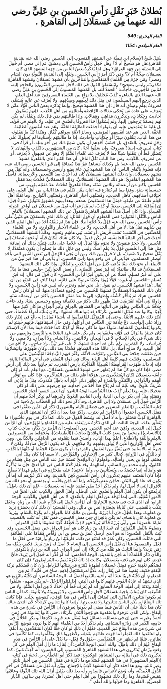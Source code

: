 <h1 dir="rtl">بُطلانُ خَبَرِ نَقْلِ رَأسِ الحُسينِ بنِ عَلِيٍّ رضي الله عنهما مِن عَسقلانَ إلى القاهرةِ .</h1>

<h5 dir="rtl">العام الهجري:  549

العام الميلادي: 1154

</h5>

<p dir="rtl">سُئِلَ شَيخُ الإسلامِ ابنِ تَيميَّةَ عن المَشهَدِ المَنسوبِ إلى الحُسينِ رضي الله عنه بمَدينةِ القاهرةِ:هل هو صَحيحٌ أم لا؟ وهل حُمِلَ رَأسُ الحُسينِ إلى دِمشقَ، ثم إلى مصر، أم حُمِلَ إلى المَدينَةِ من جِهَةِ العِراقِ؟ وهل لِمَا يَذكُرهُ بعضُ الناسِ مِن جِهَةِ المَشهَدِ الذي كان بعَسقلان صِحَّةٌ أم لا؟ ومَن ذَكَرَ أَمرَ رَأسِ الحُسينِ، ونَقْلِه إلى المَدينةِ النَّبويَّةِ دون الشامِ ومصر؟ ومَن جَزَمَ مِن العُلماءِ المُتقدِّمينَ والمُتأخِّرينَ بأن مَشهدَ عَسقلانَ ومَشهدَ القاهرةِ مَكذوبٌ، وليس بصَحيحٍ؟ وليَبسُطوا القَولَ في ذلك لأَجلِ مَسِيسِ الضَّرورَةِ والحاجةِ إليه، مُثابِينَ مَأجُورِينَ. فأجاب: "الحمدُ لله، بل المَشهدُ المَنسوبُ إلى الحُسينِ بنِ عَلِيٍّ رضي الله عنهما الذي بالقاهرةِ كَذِبٌ مُختَلقٌ، بلا نِزاعٍ بين العُلماءِ المَعروفِينَ عند أَهلِ العِلمِ، الذين يَرجِع إليهم المسلمون في مِثلِ ذلك لِعِلْمِهِم وصِدْقِهم. ولا يُعرَف عن عالِمٍ مُسَمَّى مُعروفٌ بعِلْمٍ وصِدْقٍ أنه قال: إن هذا المَشهدَ صَحيحٌ. وإنما يَذكرُه بعضُ الناسِ قَوْلًا عمَّن لا يُعرَف، على عادةِ مَن يَحكِي مَقالاتِ الرَّافِضَةِ وأَمثالِهم مِن أَهلِ الكَذِب. فإنهم يَنقُلونَ أَحاديثَ وحِكاياتٍ، ويَذكُرون مَذاهِبَ ومَقالاتٍ. وإذا طالَبتَهُم بمَن قال ذلك ونَقَلَهُ، لم يكُن لهم عِصمَةٌ يَرجِعُون إليها. ولم يُسَمُّوا أَحَدًا مَعروفًا بالصِّدقِ في نَقلِه، ولا بالعِلمِ في قَولِه، بل غايةُ ما يَعتَمِدون عليه أن يقولوا: أَجمَعَت الطائِفَةُ الحَقَّةُ. وهُم عند أَنفُسِهم الطائِفةُ الحَقَّة، الذين هم عند أَنفُسِهم المؤمنين، وسائرُ الأُمَّةِ سِواهُم كُفَّارٌ. وهكذا كلُّ ما يَنقُلونَه من هذا البابِ. يَنقُلون سِيَرًا أو حِكاياتٍ وأَحاديثَ، إذا ما طالَبتَهُم بإسنادِها لم يُحيلُوكَ على رَجُلٍ مَعروفٍ بالصِّدقِ، بل حَسْبُ أَحَدِهم أن يكون سَمِعَ ذلك مِن آخرَ مِثلِه، أو قَرأَهُ في كِتابٍ ليس فيه إسنادٌ مَعروفٌ، وإن سَمُّوا أَحَدًا، كان من المَشهُورِين بالكَذِبِ والبُهتان. لا يُتَصَوَّر قَطُّ أن يَنقُلوا شيئًا مما لا يُعرَف عند عُلماءِ السُّنَّةِ إلا وهو عن مَجهولٍ لا يُعرَف، أو عن مَعروفٍ بالكَذِب. ومن هذا البابِ نَقْلُ الناقلِ: أن هذا القَبرَ الذي بالقاهرةِ مَشهدُ الحُسينِ رضي الله عنه؛ بل وكذلك مَشاهدُ غيرُ هذا مُضافَةٌ إلى قَبرِ الحُسينِ رضي الله عنه، فإنه مَعلومٌ باتِّفاقِ الناسِ: أن هذا المَشهدَ بُنِيَ عامَ بِضعٍ وأربعين وخمسمائة، وأنه نُقِلَ مِن مَشهدٍ بعَسقلانَ، وأن ذلك المَشهدَ بعَسقلانَ كان قد أُحدِثَ بعدَ التِّسعين والأربعمائة. فأَصلُ هذا المَشهدِ القاهريِّ: هو ذلك المَشهدُ العَسقلانيُّ. وذلك العَسقلانيُّ مُحْدَثٌ بعدَ مَقتلِ الحُسينِ بأَكثرَ من أربعمائة وثلاثين سَنَةً، وهذا القاهريُّ مُحْدَثٌ بعدَ مَقتَلِه بقَريبٍ من خمسمائة سَنَةٍ. وهذا مما لم يُتنازَع فيه اثنان ممَّن تَكلَّم في هذا البابِ من أَهلِ العِلمِ، على اختِلافِ أَصنافِهم، كأَهلِ الحَديثِ، ومُصَنِّفِي أَخبارِ القاهرةِ، ومُصَنِّفِي التَّواريخِ. وما نَقَلَهُ أَهلُ العِلمِ طَبقَةٌ عن طَبقَةٍ. فمِثلُ هذا مُستَفيضٌ عندهم. وهذا بينهم مَشهورٌ مُتَواتِرٌ، سَواءٌ قِيلَ: إن إضافَتَهُ إلى الحُسينِ صِدقٌ أو كَذِبٌ، لم يَتَنازَعوا أنه نُقِلَ من عَسقلانَ في أواخرِ الدولةِ العُبيديَّةِ. وإذا كان أَصلُ هذا المَشهدِ القاهريِّ مَنقولٌ عن ذلك المَشهدِ العَسقلانيِّ باتِّفاقِ الناسِ وبالنَّقْلِ المُتَواتِر؛ فمن المَعلومِ أن قَولَ القائلِ: إن ذلك الذي بعَسقلانَ هو مَبْنِيٌّ على رَأسِ الحُسينِ رضي الله عنه قَوْلٌ بلا حُجَّةٍ أَصلًا. فإن هذا لم يَنقُلهُ أَحَدٌ من أَهلِ العِلمِ الذين مِن شَأنِهم نَقلُ هذا. لا من أَهلِ الحَديثِ، ولا من عُلماءِ الأَخبارِ والتَّواريخِ، ولا من العُلماءِ المُصَنِّفين في النَّسَبِ؛ نَسَبِ قُريشٍ، أو نَسَبِ بَنِي هاشِمٍ ونَحوِه. وذلك المَشهدُ العَسقلانيُّ، أُحدِثَ في آخِرِ المائةِ الخامسةِ، لم يكُن قَديمًا، ولا كان هناك مَكانٌ قَبلَه أو نَحوَه مُضافٌ إلى الحُسينِ، ولا حَجَرٌ مَنقوشٌ ولا نَحوُه ممَّا يُقالُ: إنه عَلامةٌ على ذلك. فتَبَيَّنَ بذلك أن إِضافةَ مِثلِ هذا إلى الحُسينِ قَوْلٌ بلا عِلمٍ أصلًا. وليس مِن قائِلٍ ذلك ما يَصلُح أن يكون مُعتَمَدًا، لا نَقْلٌ صَحيحٌ ولا ضَعيفٌ، بل لا فَرقَ بين ذلك وبين أن يَجيءَ الرَّجلُ إلى بَعضِ القُبورِ التي بأَحَدِ أَمصارِ المسلمين، فيَدَّعِي أن في واحدٍ منها رَأسَ الحُسينِ، أو يَدَّعِي أن هذا قَبرُ نَبِيٍّ من الأَنبياءِ، أو نحوَ ذلك ممَّا يَدَّعِيهِ كَثيرٌ من أَهلِ الكَذِبِ والضَّلالِ. وإذا كان ذلك المَشهدُ العَسقلانيُّ قد قال طائفةٌ: إنه قَبرُ بَعضِ النَّصارَى، أو بَعضِ الحَواريِّينَ –وليس مَعَنَا ما يَدُلُّ على أنه قَبرُ مُسلِمٍ، فَضلًا عن أن يكون قَبرًا لرَأسِ الحُسينِ- كان قَولُ مَن قال: إنه قَبرُ مُسلِمٍ –الحُسينِ أو غَيرِه- قَوْلًا زُورًا وكَذِبًا مَردودًا على قائلِه. فهذا كافٍ في المَنْعِ مِن أن يُقال: هذا مَشهدُ الحُسينِ. ثم نقول: بل نحن نَعلَم ونَجزِم بأنه ليس فيه رَأسُ الحُسينِ، ولا كان ذلك المَشهدُ العَسقلانيُّ مَشهَدًا للحُسينِ، من وُجُوهٍ مُتعدِّدَةٍ: منها: أنه لو كان رَأسُ الحُسينِ هناك لم يَتأَخَّر كَشْفُه وإِظهارُه إلى ما بعدَ مَقتَلِ الحُسينِ بأكثرَ من أربعمائة سَنَةٍ. ودَولةُ بَنِي أُمَيَّة انقَرَضَت قبلَ ظُهورِ ذلك بأَكثرَ من ثلاثمائة وبِضعٍ وخمسين سَنَةً. وقد جاءت خِلافَةُ بني العبَّاسِ وظَهَرَ في أَثنائِها من المَشاهِدِ بالعِراقِ وغَيرِ العِراقِ ما كان كَثيرٌ منها كَذِبًا. وكانوا عند مَقتَلِ الحُسينِ بكَربَلاء قد بَنوا هناك مَشهدًا. وكان يَنتابُه أُمراءُ عُظماءُ، حتى أَنكرَ ذلك عليهم الأئمَّةُ. وحتى إن المُتوَكِّل لمَّا تَقدَّموا له بأَشياءَ يُقال: إنه بالَغَ في إِنكارِ ذلك وزادَ على الواجبِ. دَعْ خِلافةَ بَنِي العبَّاسِ في أَوائلِها، وفي حالِ استِقامَتِها، فإنهم حينئذٍ لم يكونوا يُعَظِّمونَ المَشاهِدَ، سَواءٌ منها ما كان صِدقًا أو كَذِبًا، كما حَدَثَ فيما بعدُ؛ لأن الإسلامَ كان حينئذٍ ما يَزالُ في قُوَّتِه وعُنفُوانِه. ولم يكُن على عَهدِ الصَّحابةِ والتَّابِعينَ وتابِعيهم من ذلك شيءٌ في بِلادِ الإسلامِ، لا في الحِجازِ، ولا اليَمنِ، ولا الشامِ، ولا العِراقِ، ولا مصر، ولا خُراسان، ولا المَغربِ، ولم يكُن قد أُحدِثَ مَشهدٌ، لا على قَبرِ نَبِيٍّ، ولا صاحِبٍ، ولا أَحَدٍ من أَهلِ البيتِ، ولا صالِحٍ أَصلًا، بل عامَّةُ هذه المَشاهِدِ مُحْدَثَةٌ بعدَ ذلك. وكان ظُهورُها وانتِشارُها حينَ ضَعُفَت خِلافةُ بني العبَّاسِ، وتَفَرَّقَت الأُمَّةُ، وكَثُرَ فيهم الزَّنادِقَةُ المُلَبِّسُونَ على المسلمين، وفَشَت فيهم كَلِمةُ أَهلِ البِدَعِ، وذلك في دَولةِ المُقتَدِر في أَواخرِ المائَةِ الثالثةِ، فإنه إذ ذاك ظَهَرَت القَرامِطَةُ العُبيدِيَّةُ القَدَّاحِيَّة بأَرضِ المَغربِ. ثم جاؤوا بعدَ ذلك إلى أَرضِ مصر. فإذا كان مع كلِّ هذا لم يَظهَر حتى مَشهدٌ للحُسينِ بعَسقلانَ، مع العِلمِ بأنه لو كان رَأسُه بعَسقلانَ لكان المُتقَدِّمون من هؤلاءِ أَعلمَ بذلك من المُتأخِّرين، فإذا كان مع تَوَفُّرِ الهِمَمِ والدَّواعِي والتَّمَكُّنِ والقُدرَةِ لم يَظهَر ذلك، عُلِمَ أنه باطِلٌ مَكذوبٌ، مِثلُ ما يَدَّعِي أنه شَريفٌ عَلَوِيٌّ. وقد عُلِمَ أنه لم يَدَّعِ هذا أَحَدٌ من أَجدادِه، مع حِرصِهِم على ذلك لو كان صَحيحًا، فإنه بهذا يُعلَم كَذِبُ هذا المُدَّعِي، الوجهُ الثاني: أن الذين جَمَعوا أَخبارَ الحُسينِ ومَقتَلِهِ مِثلُ أبي بكرِ بن أبي الدنيا، وأبي القاسمِ البَغَويِّ وغَيرِهما لم يَذكُر أَحَدٌ منهم أن الرَّأسَ حُمِلَ إلى عَسقلانَ ولا إلى القاهرةِ. وقد ذَكَرَ نحوَ ذلك أبو الخَطَّابِ بنُ دُحيةَ في كِتابِه المُلَقَّب بـ ((العلم المشهور في فضائل الأيام والشهور)) ذَكَرَ أن الذين صَنَّفُوا في مَقتَلِ الحُسينِ أَجمَعوا أن الرَّأسَ لم يَغتَرِب، وذَكَرَ هذا بعدَ أن ذَكَرَ أن المَشهَدَ الذي بالقاهرةِ كَذِبٌ مُختَلَق، وأنه لا أَصلَ له، وبَسَطَ القَولَ في ذلك، كما ذَكَرَ في يومِ عاشُوراءَ ما يَتَعلَّق بذلك. الوجهُ الثالث: أن الذي ذَكَرَهُ مَن يُعتَمَد عليه مِن العُلماءِ والمُؤرِّخين: أن الرَّأسَ حُمِلَ إلى المَدينةِ، ودُفِنَ عند أَخيهِ الحَسَنِ. ومن الَمعلوم: أن الزُّبيرَ بنَ بَكَّارٍ، صاحِبَ كتابِ ((الأنساب)) ومحمدَ بنَ سَعدٍ كاتِبَ الواقِديِّ صاحِبَ ((الطبقات))، ونَحوَهُما مِن المَعروفين بالعِلمِ والثِّقَةِ والاطِّلاعِ، أَعلمُ بهذا البابِ، وأَصدَقُ فيما يَنقُلونَه من الجاهِلين والكَذَّابين، ومِن بَعضِ أَهلِ التَّواريخِ الذين لا يُوثَق بِعِلْمِهِم ولا صِدْقِهِم، بل قد يكون الرَّجلُ صادِقًا، ولكن لا خِبرةَ له بالأَسانيدِ حتى يُمَيِّزَ بين المَقبولِ والمَردودِ، أو يكون سَيِّءَ الحِفْظِ أو مُتَّهَمًا بالكَذِبِ أو بالتَّزَيُّدِ في الرِّوايَةِ، كحالِ كَثيرٍ من الإخبارِيِّين والمُؤَرِّخين، لا سيما إذا كان مِثلَ أبي مِخنَفٍ لُوطِ بنِ يحيى وأَمثالِه. ومَعلومٌ أن الواقِديَّ نَفسَهُ خَيرٌ عند الناسِ من مِثلِ هِشامِ بنِ الكلبيِّ، وأَبيهِ محمدِ بنِ السائبِ وأَمثالِهِما، وقد عُلِمَ كَلامُ الناسِ في الواقديِّ، فإن ما يَذكُرهُ هو وأَمثالُه إنما يُعتَضَدُ به، ويُستَأنسُ به، وأما الاعتِمادُ عليه بمُجرَّدِهِ في العِلمِ فهذا لا يَصلُح. فإذا كان المُعتَمد عليهم يَذكُرون أن رأسَ الحُسينِ دُفِنَ بالمَدينةِ، وقد ذَكَرَ غَيرُهم أنه إما أن يكون قد عادَ إلى البَدَنِ، فدُفِنَ معه بكَربَلاء، وإما أنه دُفِنَ بحَلَب، أو بدِمشق أو نحوَ ذلك من الأَقوالِ التي لا أَصلَ لها، ولم يَذكُر أَحَدٌ ممَّن يُعتَمَد عليه أنه بعَسقلانَ – عُلِمَ أن ذلك باطِلٌ، إذ يُمتَنَع أن يكون أَهلُ العِلمِ والصِّدقِ على الباطلِ، وأَهلُ الجَهلِ والكَذِبِ على الحَقِّ في الأُمورِ النَّقلِيَّةِ، التي إنما تُؤخَذ عن أَهلِ العِلمِ والصِّدقِ، لا عن أَهلِ الجَهلِ والكَذِبِ. الوجهُ الرابع: أن الذي ثَبَتَ في صَحيحِ البُخاريِّ: أن الرَّأسَ حُمِلَ إلى قُدَّامِ عُبيدِ الله بن زِيادٍ، وجَعَلَ يَنكُت بالقَضيبِ على ثَناياهُ بحَضرَةِ أَنسِ بنِ مالكٍ، وفي المُسنَدِ: أن ذلك كان بحَضرَةِ يَزيدَ بنِ مُعاوِيةَ. وهذا باطِلٌ. فإن أبا بَرزَةَ، وأَنسَ بنَ مالكٍ كانا بالعِراقِ، لم يكُونَا بالشامِ، ويَزيدُ بن مُعاوِيةَ كان بالشامِ، لم يكُن بالعِراقِ حِينَ مَقتلِ الحُسينِ، فمَن نَقَلَ أنه نَكَتَ بالقَضيبِ ثَناياهُ بحَضرَةِ أَنسٍ وأبي بَرزَةَ قُدَّامَ يَزيدَ فهو كاذِبٌ قَطْعًا، كَذِبًا مَعلومًا بالنَّقلِ المُتواتِرِ. ومَعلومٌ بالنَّقلِ المُتَواتِرِ: أن عُبيدَ الله بنَ زيادٍ كان هو أَميرُ العِراقِ حين مَقتلِ الحُسينِ، وقد ثَبَتَ بالنَّقلِ الصَّحيحِ: أنه هو الذي أَرسلَ عُمرَ بنَ سعدِ بن أبي وَقَّاصٍ مُقَدَّمًا على الطائفَةِ التي قاتَلَت الحُسينَ، وكان عُمَرُ قد امتَنَع من ذلك، فأَرغَبَهُ ابنُ زيادٍ وأَرهَبَهُ حتى فَعَلَ ما فَعَلَ. والمَقصودُ هنا أن نَقْلَ رَأسِ الحُسينِ إلى الشامِ لا أَصلَ له زَمَنَ يَزيدَ. فكيف بِنَقْلِه بعدَ زَمَنِ يَزيدَ؟ وإنما الثابتُ هو نَقْلُه من كَربَلاء إلى أَميرِ العِراقِ عُبيدِ الله بن زيادٍ بالكُوفةِ. والذي ذَكَرَ العُلماءُ: أنه دُفِنَ بالمَدينَةِ. الوجهُ الخامس: أنه لو قُدِّرَ أنه حُمِلَ إلى يَزيدَ، فأيُّ غَرَضٍ كان لهم في دَفنِه بعَسقلانَ، وكانت إذ ذاكَ ثَغْرَةً يُقيمُ به المُرابِطون؟ فإن كان قَصْدُهُم تَعْفِيَةَ خَبَرِهِ فمِثلُ عَسقلانَ تُظهِرُهُ لكَثرَةِ مَن يَنتابُها للرِّباطِ. وإن كان قَصْدُهُم بَركَةَ البُقعَةِ فكيف يَقصِدُ هذا مَن يُقال: إنه عَدُوٌّ له، مُسْتَحِلٌّ لِدَمِهِ، ساعٍ في قَتْلِه؟! ثم مِن المَعلومِ: أن دَفْنَهُ قَريبًا عندَ أُمِّهِ وأَخيهِ بالبَقيعِ أَفضلُ له. الوجهُ السادس: أن دَفْنَهُ بالبَقيعِ هو الذي تَشهَدُ له عادَةُ القَومِ. فإنهم كانوا في الفِتَنِ، إذا قَتَلوا الرَّجُلَ -لم يكُن منهم- سَلَّمُوا رَأسَهُ وبَدَنَهُ إلى أَهلِه، الوجهُ السابع: أنه لم يُعرَف قَطُّ أن أَحَدًا، لا مِن أَهلِ السُّنَّةِ، ولا من الشِّيعَةِ، كان يَنتابُ ناحِيةَ عَسقلانَ لأَجلِ رَأسِ الحُسينِ، ولا يَزورونَهُ ولا يَأتونَهُ. كما أن الناسَ لم يكونوا يَنتابون الأَماكِنَ التي تُضافُ إلى الرَّأسِ في هذا الوَقتِ، كمَوضِعٍ بحَلَب. فإذا كانت تلك البِقاعُ لم يكُن الناسُ يَنتابونَها ولا يَقصِدونَها، وإنما كانوا يَنتابون كَربَلاء؛ لأن البَدَنَ هناك، كان هذا دَليلًا على أن الناسَ فيما مضى لم يكونوا يَعرِفون أن الرَّأسَ في شَيءٍ من هذه البِقاعِ، ولكن الذي عَرَفوهُ واعتَقَدوهُ هو وُجودُ البَدَنِ بكَربَلاء، حتى كانوا يَنتابونَهُ في زَمنِ أَحمدَ وغَيرِه، حتى إن في مَسائِلِه، مَسائلَ فيما يُفعَل عند قَبرِه، ذَكَرَها أبو بكرٍ الخَلَّالُ في جامِعِه الكَبيرِ في زِيارَةِ المَشاهِدِ. ولم يَذكُر أَحَدٌ من العُلماءِ أنهم كانوا يَرون مَوضِعَ الرَّأسِ في شيءٍ من هذه البِقاعِ غيرَ المَدينةِ. فعُلِمَ أن ذلك لو كان حَقًّا لكان المُتقَدِّمون به أَعلمَ. ولو اعتَقَدوا ذلك لعَمِلُوا ما جَرَت عادَتُهم بعَمَلِه، ولأَظهَروا ذلك وتَكَلَّموا به، كما تَكَلَّموا في نَظائِرِهِ. فلمَّا لم يَظهَر عن المُتقَدِّمين –بقَوْلٍ ولا فِعْلٍ- ما يَدُلُّ على أن الرَّأسَ في هذه البِقاعِ عُلِمَ أن ذلك باطِلٌ، والله أعلم. الوجهُ الثامن: أن يُقال: ما زال أَهلُ العِلمِ في كلِّ وَقتٍ وزَمانٍ يَذكرون في هذا المَشهَدِ القاهريِّ المَنسوبِ إلى الحُسينِ: أنه كَذِبٌ مُبِينٌ، كما يَذكرون ذلك في أَمثالِه من المَشاهِدِ المَكذوبَةِ؛ فقد ذَكَرَ أبو الخَطَّابِ بن دُحيةَ في كِتابِه ((العِلم المشهور)) في هذا المَشهَدِ فَصْلًا مع ما ذَكَرَهُ في مَقتلِ الحُسينِ مِن أَخبارٍ ثابتَةٍ وغيرِ ثابتَةٍ، ومع هذا فقد ذَكَرَ أن المَشهَدَ كَذِبٌ بالإجماعِ، وبَيَّنَ أنه نُقِلَ من عَسقلانَ في آخرِ الدُّوَلِ العُبيديَّةِ، وأنه وُضِعَ لأَغراضٍ فاسِدَةٍ، وأنه بعدَ ذلك بقَليلٍ أَزالَ الله تلك الدَّولةَ وعاقَبَها بنَقيضِ قَصْدِها. وما زال ذلك مَشهورًا بين أَهلِ العِلمِ حتى أَهلِ عَصْرِنا، مِن ساكِنِي الدِّيارِ المِصريَّةِ، القاهرَةِ وما حَولَها والله أعلم. ".</p></br>
